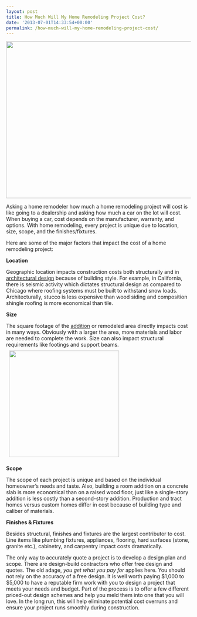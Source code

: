 ```yaml
---
layout: post
title: How Much Will My Home Remodeling Project Cost?
date: '2013-07-01T14:33:54+00:00'
permalink: /how-much-will-my-home-remodeling-project-cost/
---
```

<p style="text-align: center;"><a href="http://murraylampert.com/wp-content/uploads/2013/07/kitchen-remodel.jpg"><img class="size-full wp-image-1305 aligncenter" title="kitchen-remodel" alt="" src="http://murraylampert.com/wp-content/uploads/2013/07/kitchen-remodel.jpg" width="640" height="427" /></a></p>
Asking a home remodeler how much a home remodeling project will cost is like going to a dealership and asking how much a car on the lot will cost. When buying a car, cost depends on the manufacturer, warranty, and options. With home remodeling, every project is unique due to location, size, scope, and the finishes/fixtures.<strong></strong>

Here are some of the major factors that impact the cost of a home remodeling project:<strong></strong>

<strong>Location</strong>

Geographic location impacts construction costs both structurally and in <a href="/san-diego-architectural-design-services.php">architectural design</a> because of building style. For example, in California, there is seismic activity which dictates structural design as compared to Chicago where roofing systems must be built to withstand snow loads. Architecturally, stucco is less expensive than wood siding and composition shingle roofing is more economical than tile.

<strong>Size</strong>

The square footage of the <a href="/san-diego-room-additions.php">addition</a> or remodeled area directly impacts cost in many ways. Obviously with a larger the area, more materials and labor are needed to complete the work. Size can also impact structural requirements like footings and support beams. <a href="http://murraylampert.com/wp-content/uploads/2013/07/cabinets.jpg"><img class="alignright size-medium wp-image-1304" style="margin: 8px;" title="cabinets" alt="" src="http://murraylampert.com/wp-content/uploads/2013/07/cabinets-300x290.jpg" width="300" height="290" /></a>

<strong>Scope</strong>

The scope of each project is unique and based on the individual homeowner’s needs and taste. Also, building a room addition on a concrete slab is more economical than on a raised wood floor, just like a single-story addition is less costly than a second-story addition. Production and tract homes versus custom homes differ in cost because of building type and caliber of materials.

<strong>Finishes &amp; Fixtures</strong>

Besides structural, finishes and fixtures are the largest contributor to cost. Line items like plumbing fixtures, appliances, flooring, hard surfaces (stone, granite etc.), cabinetry, and carpentry impact costs dramatically.

The only way to accurately quote a project is to develop a design plan and scope. There are design-build contractors who offer free design and quotes. The old adage, <em>you</em> <em>get what you pay for</em> applies here. You should not rely on the accuracy of a free design. It is well worth paying $1,000 to $5,000 to have a reputable firm work with you to design a project that meets your needs and budget. Part of the process is to offer a few different priced-out design schemes and help you meld them into one that you will love. In the long run, this will help eliminate potential cost overruns and ensure your project runs smoothly during construction.
